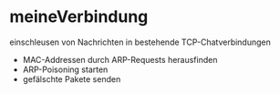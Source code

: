 # meineVerbindung
einschleusen von Nachrichten in bestehende TCP-Chatverbindungen

- MAC-Addressen durch ARP-Requests herausfinden
- ARP-Poisoning starten
- gefälschte Pakete senden

